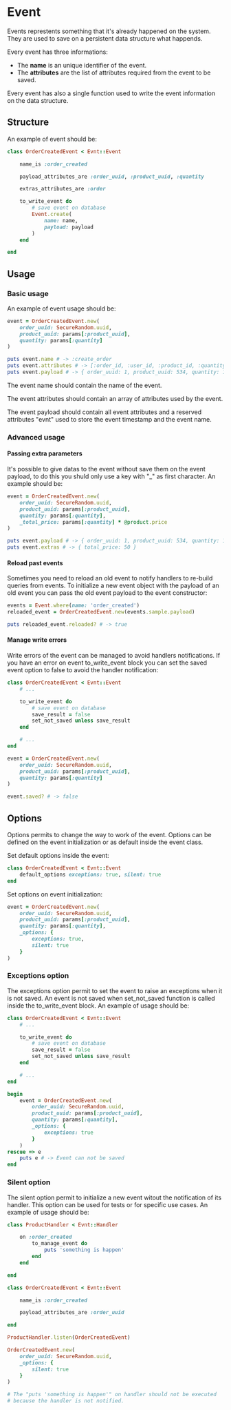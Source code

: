 # Event

Events represtents something that it's already happened on the system. They are used to save on a persistent data structure what happends.

Every event has three informations:

- The **name** is an unique identifier of the event.
- The **attributes** are the list of attributes required from the event to be saved.

Every event has also a single function used to write the event information on the data structure.

## Structure

An example of event should be:

```ruby
class OrderCreatedEvent < Evnt::Event

    name_is :order_created

    payload_attributes_are :order_uuid, :product_uuid, :quantity

    extras_attributes_are :order

    to_write_event do
        # save event on database
        Event.create(
            name: name,
            payload: payload
        )
    end

end
```

## Usage

### Basic usage

An example of event usage should be:

```ruby
event = OrderCreatedEvent.new(
    order_uuid: SecureRandom.uuid,
    product_uuid: params[:product_uuid],
    quantity: params[:quantity]
)

puts event.name # -> :create_order
puts event.attributes # -> [:order_id, :user_id, :product_id, :quantity]
puts event.payload # -> { order_uuid: 1, product_uuid: 534, quantity: 10, evnt: { timestamp: 2017010101, name: 'order_created' } }
```

The event name should contain the name of the event.

The event attributes should contain an array of attributes used by the event.

The event payload should contain all event attributes and a reserved attributes "evnt" used to store the event timestamp and the event name.

### Advanced usage

#### Passing extra parameters

It's possible to give datas to the event without save them on the event payload, to do this you shuld only use a key with "_" as first character. An example should be:

```ruby
event = OrderCreatedEvent.new(
    order_uuid: SecureRandom.uuid,
    product_uuid: params[:product_uuid],
    quantity: params[:quantity],
    _total_price: params[:quantity] * @product.price
)

puts event.payload # -> { order_uuid: 1, product_uuid: 534, quantity: 10, evnt: { timestamp: 2017010101, name: 'order_created' } }
puts event.extras # -> { total_price: 50 }
```

#### Reload past events

Sometimes you need to reload an old event to notify handlers to re-build queries from events. To initialize a new event object with the payload of an old event you can pass the old event payload to the event constructor:

```ruby
events = Event.where(name: 'order_created')
reloaded_event = OrderCreatedEvent.new(events.sample.payload)

puts reloaded_event.reloaded? # -> true
```

#### Manage write errors

Write errors of the event can be managed to avoid handlers notifications.
If you have an error on event to_write_event block you can set the saved event option to false to avoid the handler notification:

```ruby
class OrderCreatedEvent < Evnt::Event
    # ...

    to_write_event do
        # save event on database
        save_result = false
        set_not_saved unless save_result
    end

    # ...
end

event = OrderCreatedEvent.new(
    order_uuid: SecureRandom.uuid,
    product_uuid: params[:product_uuid],
    quantity: params[:quantity]
)

event.saved? # -> false
```

## Options

Options permits to change the way to work of the event. Options can be defined on the event initialization or as default inside the event class.

Set default options inside the event:

```ruby
class OrderCreatedEvent < Evnt::Event
    default_options exceptions: true, silent: true
end
```

Set options on event initialization:

```ruby
event = OrderCreatedEvent.new(
    order_uuid: SecureRandom.uuid,
    product_uuid: params[:product_uuid],
    quantity: params[:quantity],
    _options: {
        exceptions: true,
        silent: true
    }
)
```

### Exceptions option

The exceptions option permit to set the event to raise an exceptions when it is not saved. An event is not saved when set_not_saved function is called inside the to_write_event block.
An example of usage should be:

```ruby
class OrderCreatedEvent < Evnt::Event
    # ...

    to_write_event do
        # save event on database
        save_result = false
        set_not_saved unless save_result
    end

    # ...
end

begin
    event = OrderCreatedEvent.new(
        order_uuid: SecureRandom.uuid,
        product_uuid: params[:product_uuid],
        quantity: params[:quantity],
        _options: {
            exceptions: true
        }
    )
rescue => e
    puts e # -> Event can not be saved
end
```

### Silent option

The silent option permit to initialize a new event witout the notification of its handler. This option can be used for tests or for specific use cases.
An example of usage should be:

```ruby
class ProductHandler < Evnt::Handler

    on :order_created
        to_manage_event do
            puts 'something is happen'
        end
    end

end

class OrderCreatedEvent < Evnt::Event

    name_is :order_created

    payload_attributes_are :order_uuid

end

ProductHandler.listen(OrderCreatedEvent)

OrderCreatedEvent.new(
    order_uuid: SecureRandom.uuid,
    _options: {
        silent: true
    }
)

# The "puts 'something is happen'" on handler should not be executed
# because the handler is not notified.
```
